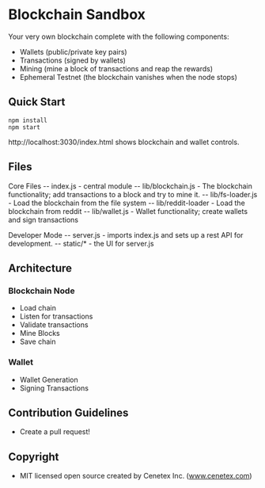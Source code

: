 # Blockchain Sandbox

Your very own blockchain complete with the following components:

- Wallets (public/private key pairs)
- Transactions (signed by wallets)
- Mining (mine a block of transactions and reap the rewards)
- Ephemeral Testnet (the blockchain vanishes when the node stops) 

## Quick Start

    npm install
    npm start

http://localhost:3030/index.html shows blockchain and wallet controls.

## Files

Core Files
-- index.js - central module
-- lib/blockchain.js - The blockchain functionality; add transactions to a block and try to mine it.
-- lib/fs-loader.js - Load the blockchain from the file system
-- lib/reddit-loader - Load the blockchain from reddit
-- lib/wallet.js - Wallet functionality; create wallets and sign transactions

Developer Mode
-- server.js - imports index.js and sets up a rest API for development.
-- static/* - the UI for server.js

## Architecture

### Blockchain Node

- Load chain
- Listen for transactions
- Validate transactions
- Mine Blocks
- Save chain

### Wallet

- Wallet Generation
- Signing Transactions

## Contribution Guidelines

- Create a pull request!

## Copyright

- MIT licensed open source created by Cenetex Inc. (www.cenetex.com)
